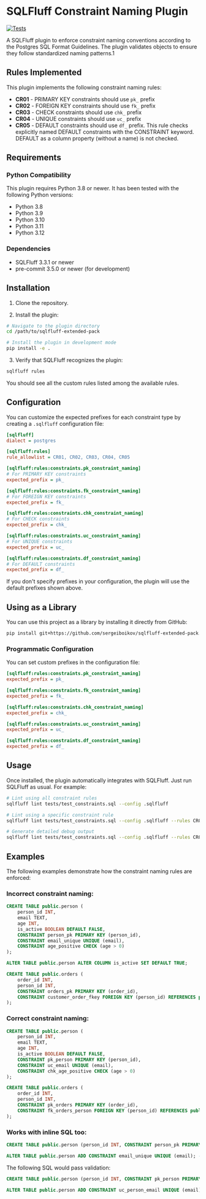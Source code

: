# SQLFluff Constraint Naming Plugin

[![Tests](https://github.com/sergeiboikov/sqlfluff-extended-pack/actions/workflows/tests.yml/badge.svg)](https://github.com/sergeiboikov/sqlfluff-extended-pack/actions/workflows/tests.yml)

A SQLFluff plugin to enforce constraint naming conventions according to the Postgres SQL Format Guidelines. The plugin validates objects to ensure they follow standardized naming patterns.1

## Rules Implemented

This plugin implements the following constraint naming rules:

- **CR01** - PRIMARY KEY constraints should use `pk_` prefix
- **CR02** - FOREIGN KEY constraints should use `fk_` prefix
- **CR03** - CHECK constraints should use `chk_` prefix
- **CR04** - UNIQUE constraints should use `uc_` prefix
- **CR05** - DEFAULT constraints should use `df_` prefix. This rule checks explicitly named DEFAULT constraints with the CONSTRAINT keyword. DEFAULT as a column property (without a name) is not checked.

## Requirements

### Python Compatibility

This plugin requires Python 3.8 or newer. It has been tested with the following Python versions:
- Python 3.8
- Python 3.9
- Python 3.10
- Python 3.11
- Python 3.12

### Dependencies

- SQLFluff 3.3.1 or newer
- pre-commit 3.5.0 or newer (for development)

## Installation

1. Clone the repository.

2. Install the plugin:

```bash
# Navigate to the plugin directory
cd /path/to/sqlfluff-extended-pack

# Install the plugin in development mode
pip install -e .
```

3. Verify that SQLFluff recognizes the plugin:

```bash
sqlfluff rules
```

You should see all the custom rules listed among the available rules.

## Configuration

You can customize the expected prefixes for each constraint type by creating a `.sqlfluff` configuration file:

```ini
[sqlfluff]
dialect = postgres

[sqlfluff:rules]
rule_allowlist = CR01, CR02, CR03, CR04, CR05

[sqlfluff:rules:constraints.pk_constraint_naming]
# For PRIMARY KEY constraints
expected_prefix = pk_

[sqlfluff:rules:constraints.fk_constraint_naming]
# For FOREIGN KEY constraints
expected_prefix = fk_

[sqlfluff:rules:constraints.chk_constraint_naming]
# For CHECK constraints
expected_prefix = chk_

[sqlfluff:rules:constraints.uc_constraint_naming]
# For UNIQUE constraints
expected_prefix = uc_

[sqlfluff:rules:constraints.df_constraint_naming]
# For DEFAULT constraints
expected_prefix = df_
```

If you don't specify prefixes in your configuration, the plugin will use the default prefixes shown above.

## Using as a Library

You can use this project as a library by installing it directly from GitHub:

```bash
pip install git+https://github.com/sergeiboikov/sqlfluff-extended-pack.git
```

### Programmatic Configuration

You can set custom prefixes in the configuration file:
```ini
[sqlfluff:rules:constraints.pk_constraint_naming]
expected_prefix = pk_

[sqlfluff:rules:constraints.fk_constraint_naming]
expected_prefix = fk_

[sqlfluff:rules:constraints.chk_constraint_naming]
expected_prefix = chk_

[sqlfluff:rules:constraints.uc_constraint_naming]
expected_prefix = uc_

[sqlfluff:rules:constraints.df_constraint_naming]
expected_prefix = df_
```

## Usage

Once installed, the plugin automatically integrates with SQLFluff. Just run SQLFluff as usual.
For example:

```bash
# Lint using all constraint rules
sqlfluff lint tests/test_constraints.sql --config .sqlfluff

# Lint using a specific constraint rule
sqlfluff lint tests/test_constraints.sql --config .sqlfluff --rules CR01

# Generate detailed debug output
sqlfluff lint tests/test_constraints.sql --config .sqlfluff --rules CR01 -vvvv > debug.log
```

## Examples

The following examples demonstrate how the constraint naming rules are enforced:

### Incorrect constraint naming:

```sql
CREATE TABLE public.person (
    person_id INT,
    email TEXT,
    age INT,
    is_active BOOLEAN DEFAULT FALSE,
    CONSTRAINT person_pk PRIMARY KEY (person_id),
    CONSTRAINT email_unique UNIQUE (email),
    CONSTRAINT age_positive CHECK (age > 0)
);

ALTER TABLE public.person ALTER COLUMN is_active SET DEFAULT TRUE;

CREATE TABLE public.orders (
    order_id INT,
    person_id INT,
    CONSTRAINT orders_pk PRIMARY KEY (order_id),
    CONSTRAINT customer_order_fkey FOREIGN KEY (person_id) REFERENCES public.person(person_id)
);
```

### Correct constraint naming:

```sql
CREATE TABLE public.person (
    person_id INT,
    email TEXT,
    age INT,
    is_active BOOLEAN DEFAULT FALSE,
    CONSTRAINT pk_person PRIMARY KEY (person_id),
    CONSTRAINT uc_email UNIQUE (email),
    CONSTRAINT chk_age_positive CHECK (age > 0)
);

CREATE TABLE public.orders (
    order_id INT,
    person_id INT,
    CONSTRAINT pk_orders PRIMARY KEY (order_id),
    CONSTRAINT fk_orders_person FOREIGN KEY (person_id) REFERENCES public.person(person_id)
);
```

### Works with inline SQL too:

```sql
CREATE TABLE public.person (person_id INT, CONSTRAINT person_pk PRIMARY KEY (person_id)); -- Will flag the PRIMARY KEY constraint on public.person table

ALTER TABLE public.person ADD CONSTRAINT email_unique UNIQUE (email); -- Will flag the UNIQUE constraint on public.person table
```

The following SQL would pass validation:

```sql
CREATE TABLE public.person (person_id INT, CONSTRAINT pk_person PRIMARY KEY (person_id)); -- Correctly named PRIMARY KEY constraint

ALTER TABLE public.person ADD CONSTRAINT uc_person_email UNIQUE (email); -- Correctly named UNIQUE constraint
```
